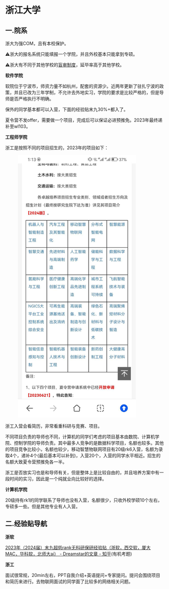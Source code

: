 # 浙江大学

## 一.院系

浙大为强COM，且有本校保护。

⚠浙大的报名系统只能填报一个学院，并且外校基本只能拿到专硕。

⚠浙大有不同于其他学校的[盲审制度](https://www.zhihu.com/question/621231050)，延毕率高于其他学校。

**软件学院**

软院位于宁波市，师资力量不如杭州，配套的资源少。近两年更新了驻扎宁波的政策，并且已改为三年学制，不允许去外地实习，学院的要求是比较严格的，但是导师是否严格执行不明确。

保外的同学基本都可以入营，下面的经验贴末九30%+都入了。

夏令营不发offer，需要做一个项目，完成后可以保证必进预推免。2023年最终递补至wl103。

**工程师学院**

浙工是按照不同的项目招生的，2023年的项目如下：

<figure><img src="zhe-jiang-da-xue/zjus.jpg" alt="" width="375"><figcaption></figcaption></figure>

浙工入营会看简历，非常看重科研与竞赛、项目。

不同项目负责的导师也不同，计算机的同学们考虑的项目基本由数院、计算机学院、控制学院的导师负责。其中最多人竞争的是数据科学项目，名额也较多。其他的项目竞争比较小，名额也较少，移动智慧物联网项目有20级rk6入营，名额为录取4个，递补4个(最后基本可以补到)，入营20个，入营的同学水平相近。招生的名额大致夏令营预推免各一半。

浙工是否放实习也是和导师有关，但是整体上是比较自由的，并且培养方案中有一段时间的实习，因此是一个纯就业向比较好的选择。

**计算机学院**

20级持有rk1的同学联系了导师也没有入营，名额很少，只收外校学硕10个左右，专硕多一些。但是其他专业有人入营。

## 二.经验贴导航

**浙软**

[2023年（2024届）末九超低rank无科研保研经验贴（浙软，西交软，厦大MAC，华科软，北师大ai） - Dreamstar的文章 - 知乎](https://zhuanlan.zhihu.com/p/659128385)(有机考题)

**浙工**

面试很常规，20min左右，PPT自我介绍+英语提问+专家提问。提问会围绕项目和简历来进行。去物联网面试的同学面了比较多的网络相关问题。
